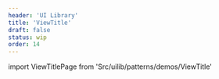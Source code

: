 ```yaml
---
header: 'UI Library'
title: 'ViewTitle'
draft: false
status: wip
order: 14
---
```


<!--
  ATTENTION: This file is auto generated by using "makeDemosFactory".
  Do not change the content!
-->

import ViewTitlePage from 'Src/uilib/patterns/demos/ViewTitle'

<ViewTitlePage />
